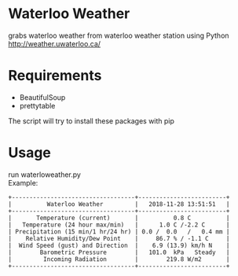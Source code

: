 # Waterloo Weather

grabs waterloo weather from waterloo weather station using Python  
http://weather.uwaterloo.ca/

# Requirements
 - BeautifulSoup
 - prettytable

The script will try to install these packages with pip

# Usage
run waterloweather.py  
Example:
```
+-----------------------------------+-------------------------+
|          Waterloo Weather         |   2018-11-28 13:51:51   |
+-----------------------------------+-------------------------+
|       Temperature (current)       |          0.8 C          |
|   Temperature (24 hour max/min)   |      1.0 C /-2.2 C      |
| Precipitation (15 min/1 hr/24 hr) | 0.0 /  0.0   /   0.4 mm |
|    Relative Humidity/Dew Point    |     86.7 % / -1.1 C     |
|  Wind Speed (gust) and Direction  |    6.9 (13.9) km/h N    |
|        Barometric Pressure        |   101.0  kPa   Steady   |
|         Incoming Radiation        |        219.8 W/m2       |
+-----------------------------------+-------------------------+
```


